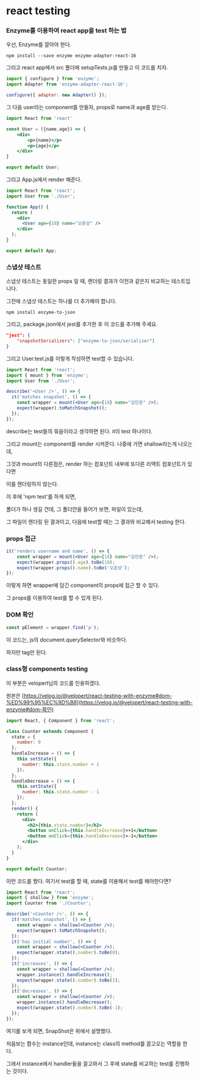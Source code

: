 # react testing

### Enzyme를 이용하여 react app을 test 하는 법

우선, Enzyme를 깔아야 한다.

```
npm install --save enzyme enzyme-adapter-react-16
```

그리고 react app에서 src 폴더에 setupTests.js를 만들고 이 코드를 치자.

```javascript
import { configure } from 'enzyme';
import Adapter from 'enzyme-adapter-react-16';

configure({ adapter: new Adapter() });
```

그 다음 user라는 component를 만들자, props로 name과 age를 받는다.

```jsx
import React from 'react'

const User = ({name,age}) => {
	<div>
    	<p>{name}</p>
        <p>{age}</p>
    </div>
}

export default User;
```

그리고 App.js에서 render 해준다.

```jsx
import React from 'react';
import User from './User';

function App() {
  return (
    <div>
      <User age={18} name="오준상" />
    </div>
  );
}

export default App;
```



### 스냅샷 테스트

스냅샷 테스트는 동일한 props 일 때, 랜더링 결과가 이전과 같은지 비교하는 테스트입니다.

그전에 스냅샷 테스트는 하나를 더 추가해야 합니다.

```
npm install enzyme-to-json
```

그리고, package.json에서 jest를 추가한 후 이 코드를 추가해 주세요.

```json
"jest": {
    "snapshotSerializers": ["enzyme-to-json/serializer"]
}
```

그리고 User.test.js를 이렇게 작성하면 test할 수 있습니다.

```jsx
import React from 'react';
import { mount } from 'enzyme';
import User from './User';

describe('<User />', () => {
  it('matches snapshot', () => {
    const wrapper = mount(<User age={18} name="김민준" />);
    expect(wrapper).toMatchSnapshot();
  });
});
```

describe는 test들의 묶음이라고 생각하면 된다. it이 test 하나이다. 

그리고 mount는 component를 render 시켜준다. 나중에 가면 shallow라는게 나오는데,

그것과 mount의 다른점은, render 하는 컴포넌트 내부에 또다른 리액트 컴포넌트가 있다면 

이를 렌더링하지 않는다.

이 후에 'npm test'를 하게 되면,

폴더가 하나 생길 건데, 그 폴더안을 들어가 보면, 파일이 있는데,

그 파일이 렌더링 된 결과이고, 다음에 test할 때는 그 결과와 비교해서 testing 한다.



### props 접근

```jsx
it('renders username and name', () => {
    const wrapper = mount(<User age={18} name="김민준" />);
    expect(wrapper.props().age).toBe(18);
    expect(wrapper.props().name).toBe('오준상');
});
```

이렇게 하면 wrapper에 담긴 component의 props에 접근 할 수 있다.

그 props를 이용하여 test를 할 수 있게 된다.



### DOM 확인

```javascript
const pElement = wrapper.find('p');
```

이 코드는, js의 document.querySelector와 비슷하다.

하지만 tag만 된다.



### class형 components testing

이 부분은 velopert님의 코드를 인용하겠다.

원본은 [https://velog.io/@velopert/react-testing-with-enzyme#dom-%ED%99%95%EC%9D%B8](https://velog.io/@velopert/react-testing-with-enzyme#dom-확인)

```jsx
import React, { Component } from 'react';

class Counter extends Component {
  state = {
    number: 0
  };
  handleIncrease = () => {
    this.setState({
      number: this.state.number + 1
    });
  };
  handleDecrease = () => {
    this.setState({
      number: this.state.number - 1
    });
  };
  render() {
    return (
      <div>
        <h2>{this.state.number}</h2>
        <button onClick={this.handleIncrease}>+1</button>
        <button onClick={this.handleDecrease}>-1</button>
      </div>
    );
  }
}

export default Counter;
```

이런 코드를 짰다. 여기서 test를 할 때, state를 이용해서 test를 해야한다면?

```jsx
import React from 'react';
import { shallow } from 'enzyme';
import Counter from './Counter';

describe('<Counter />', () => {
  it('matches snapshot', () => {
    const wrapper = shallow(<Counter />);
    expect(wrapper).toMatchSnapshot();
  });
  it('has initial number', () => {
    const wrapper = shallow(<Counter />);
    expect(wrapper.state().number).toBe(0);
  });
  it('increases', () => {
    const wrapper = shallow(<Counter />);
    wrapper.instance().handleIncrease();
    expect(wrapper.state().number).toBe(1);
  });
  it('decreases', () => {
    const wrapper = shallow(<Counter />);
    wrapper.instance().handleDecrease();
    expect(wrapper.state().number).toBe(-1);
  });
});
```

여기를 보게 되면, SnapShot은 위에서 설명했다.

처음보는 함수는 instance인데, instance는 class의 method를 끌고오는 역할을 한다.

그래서 instance에서 handler들을 끌고와서 그 후에 state를 비교하는 test를 진행하는 것이다.
